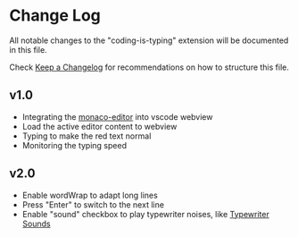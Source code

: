 # Change Log

All notable changes to the "coding-is-typing" extension will be documented in this file.

Check [Keep a Changelog](http://keepachangelog.com/) for recommendations on how to structure this file.

## v1.0

- Integrating the [monaco-editor](https://microsoft.github.io/monaco-editor/index.html) into vscode webview
- Load the active editor content to webview
- Typing to make the red text normal
- Monitoring the typing speed

## v2.0

- Enable wordWrap to adapt long lines
- Press "Enter" to switch to the next line
- Enable "sound" checkbox to play typewriter noises, like [Typewriter Sounds](https://marketplace.visualstudio.com/items?itemName=timreilly.typewriter-sounds)

